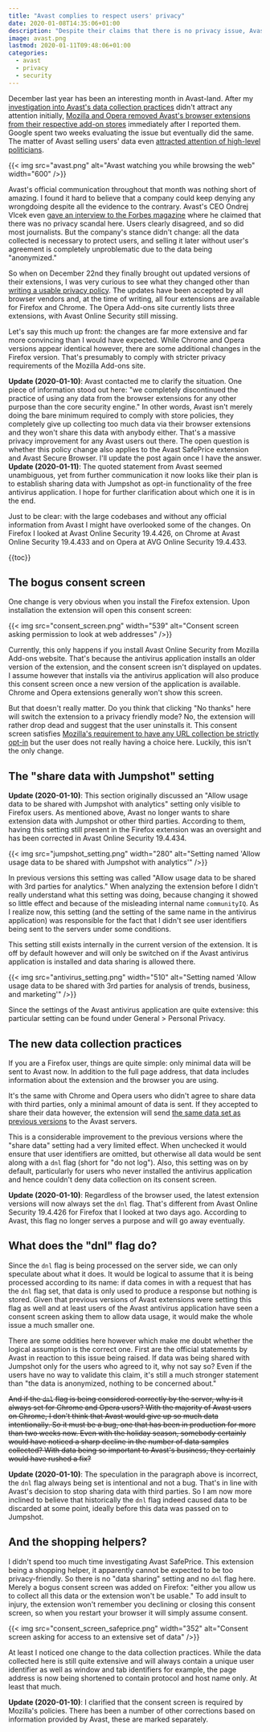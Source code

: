 ```yaml
---
title: "Avast complies to respect users' privacy"
date: 2020-01-08T14:35:06+01:00
description: "Despite their claims that there is no privacy issue, Avast has made considerable changes to the Online Security extension. The current versions are much more privacy-friendly."
image: avast.png
lastmod: 2020-01-11T09:48:06+01:00
categories:
  - avast
  - privacy
  - security
---
```


December last year has been an interesting month in Avast-land. After my [investigation into Avast's data collection practices](/2019/10/28/avast-online-security-and-avast-secure-browser-are-spying-on-you/) didn't attract any attention initially, [Mozilla and Opera removed Avast's browser extensions from their respective add-on stores](/2019/12/03/mozilla-removes-avast-extensions-from-their-add-on-store-what-will-google-do/) immediately after I reported them. Google spent two weeks evaluating the issue but eventually did the same. The matter of Avast selling users' data even [attracted attention of high-level politicians](https://www.vice.com/en_us/article/v744v9/senator-ron-wyden-asks-avast-selling-users-browsing-data).

{{< img src="avast.png" alt="Avast watching you while browsing the web" width="600" />}}

Avast's official communication throughout that month was nothing short of amazing. I found it hard to believe that a company could keep denying any wrongdoing despite all the evidence to the contrary. Avast's CEO Ondrej Vlcek even [gave an interview to the Forbes magazine](https://www.forbes.com/sites/thomasbrewster/2019/12/09/are-you-one-of-avasts-400-million-users-this-is-why-it-collects-and-sells-your-web-habits/) where he claimed that there was no privacy scandal here. Users clearly disagreed, and so did most journalists. But the company's stance didn't change: all the data collected is necessary to protect users, and selling it later without user's agreement is completely unproblematic due to the data being "anonymized."

So when on December 22nd they finally brought out updated versions of their extensions, I was very curious to see what they changed other than [writing a usable privacy policy](https://addons.mozilla.org/addon/avast-online-security/privacy/). The updates have been accepted by all browser vendors and, at the time of writing, all four extensions are available for Firefox and Chrome. The Opera Add-ons site currently lists three extensions, with Avast Online Security still missing.

Let's say this much up front: the changes are far more extensive and far more convincing than I would have expected. While Chrome and Opera versions appear identical however, there are some additional changes in the Firefox version. That's presumably to comply with stricter privacy requirements of the Mozilla Add-ons site.

**Update (2020-01-10)**: Avast contacted me to clarify the situation. One piece of information stood out here: "we completely discontinued the practice of using any data from the browser extensions for any other purpose than the core security engine." In other words, Avast isn't merely doing the bare minimum required to comply with store policies, they completely give up collecting too much data via their browser extensions and they won't share this data with anybody either. That's a massive privacy improvement for any Avast users out there. The open question is whether this policy change also applies to the Avast SafePrice extension and Avast Secure Browser. I'll update the post again once I have the answer. **Update (2020-01-11)**: The quoted statement from Avast seemed unambiguous, yet from further communication it now looks like their plan is to establish sharing data with Jumpshot as opt-in functionality of the free antivirus application. I hope for further clarification about which one it is in the end.

Just to be clear: with the large codebases and without any official information from Avast I might have overlooked some of the changes. On Firefox I looked at Avast Online Security 19.4.426, on Chrome at Avast Online Security 19.4.433 and on Opera at AVG Online Security 19.4.433.

{{toc}}

## The bogus consent screen

One change is very obvious when you install the Firefox extension. Upon installation the extension will open this consent screen:

{{< img src="consent_screen.png" width="539" alt="Consent screen asking permission to look at web addresses" />}}

Currently, this only happens if you install Avast Online Security from Mozilla Add-ons website. That's because the antivirus application installs an older version of the extension, and the consent screen isn't displayed on updates. I assume however that installs via the antivirus application will also produce this consent screen once a new version of the application is available. Chrome and Opera extensions generally won't show this screen.

But that doesn't really matter. Do you think that clicking "No thanks" here will switch the extension to a privacy friendly mode? No, the extension will rather drop dead and suggest that the user uninstalls it. This consent screen satisfies [Mozilla's requirement to have any URL collection be strictly opt-in](https://extensionworkshop.com/documentation/publish/add-on-policies/#data-disclosure-collection-and-management) but the user does not really having a choice here. Luckily, this isn't the only change.

## The "share data with Jumpshot" setting

**Update (2020-01-10)**: This section originally discussed an "Allow usage data to be shared with Jumpshot with analytics" setting only visible to Firefox users. As mentioned above, Avast no longer wants to share extension data with Jumpshot or other third parties. According to them, having this setting still present in the Firefox extension was an oversight and has been corrected in Avast Online Security 19.4.434.

{{< img src="jumpshot_setting.png" width="280" alt="Setting named 'Allow usage data to be shared with Jumpshot with analytics'" />}}

In previous versions this setting was called "Allow usage data to be shared with 3rd parties for analytics." When analyzing the extension before I didn't really understand what this setting was doing, because changing it showed so little effect and because of the misleading internal name `communityIQ`. As I realize now, this setting (and the setting of the same name in the antivirus application) was responsible for the fact that I didn't see user identifiers being sent to the servers under some conditions.

This setting still exists internally in the current version of the extension. It is off by default however and will only be switched on if the Avast antivirus application is installed and data sharing is allowed there.

{{< img src="antivirus_setting.png" width="510" alt="Setting named 'Allow usage data to be shared with 3rd parties for analysis of trends, business, and marketing'" />}}

Since the settings of the Avast antivirus application are quite extensive: this particular setting can be found under General &gt; Personal Privacy.

## The new data collection practices

If you are a Firefox user, things are quite simple: only minimal data will be sent to Avast now. In addition to the full page address, that data includes information about the extension and the browser you are using.

It's the same with Chrome and Opera users who didn't agree to share data with third parties, only a minimal amount of data is sent. If they accepted to share their data however, the extension will send [the same data set as previous versions](/2019/10/28/avast-online-security-and-avast-secure-browser-are-spying-on-you/#what-data-is-being-sent) to the Avast servers.

This is a considerable improvement to the previous versions where the "share data" setting had a very limited effect. When unchecked it would ensure that user identifiers are omitted, but otherwise all data would be sent along with a `dnl` flag (short for "do not log"). Also, this setting was on by default, particularly for users who never installed the antivirus application and hence couldn't deny data collection on its consent screen.

**Update (2020-01-10)**: Regardless of the browser used, the latest extension versions will now always set the `dnl` flag. That's different from Avast Online Security 19.4.426 for Firefox that I looked at two days ago. According to Avast, this flag no longer serves a purpose and will go away eventually.

## What does the "dnl" flag do?

Since the `dnl` flag is being processed on the server side, we can only speculate about what it does. It would be logical to assume that it is being processed according to its name: if data comes in with a request that has the `dnl` flag set, that data is only used to produce a response but nothing is stored. Given that previous versions of Avast extensions were setting this flag as well and at least users of the Avast antivirus application have seen a consent screen asking them to allow data usage, it would make the whole issue a much smaller one.

There are some oddities here however which make me doubt whether the logical assumption is the correct one. First are the official statements by Avast in reaction to this issue being raised. If data was being shared with Jumpshot only for the users who agreed to it, why not say so? Even if the users have no way to validate this claim, it's still a much stronger statement than "the data is anonymized, nothing to be concerned about."

<strike>And if the `dnl` flag is being considered correctly by the server, why is it always set for Chrome and Opera users? With the majority of Avast users on Chrome, I don't think that Avast would give up so much data intentionally. So it must be a bug, one that has been in production for more than two weeks now. Even with the holiday season, somebody certainly would have noticed a sharp decline in the number of data samples collected? With data being so important to Avast's business, they certainly would have rushed a fix?</strike>

**Update (2020-01-10)**: The speculation in the paragraph above is incorrect, the `dnl` flag always being set is intentional and not a bug. That's in line with Avast's decision to stop sharing data with third parties. So I am now more inclined to believe that historically the `dnl` flag indeed caused data to be discarded at some point, ideally before this data was passed on to Jumpshot.

## And the shopping helpers?

I didn't spend too much time investigating Avast SafePrice. This extension being a shopping helper, it apparently cannot be expected to be too privacy-friendly. So there is no "data sharing" setting and no `dnl` flag here. Merely a bogus consent screen was added on Firefox: "either you allow us to collect all this data or the extension won't be usable." To add insult to injury, the extension won't remember you declining or closing this consent screen, so when you restart your browser it will simply assume consent.

{{< img src="consent_screen_safeprice.png" width="352" alt="Consent screen asking for access to an extensive set of data" />}}

At least I noticed one change to the data collection practices. While the data collected here is still quite extensive and will always contain a unique user identifier as well as window and tab identifiers for example, the page address is now being shortened to contain protocol and host name only. At least that much.

**Update (2020-01-10)**: I clarified that the consent screen is required by Mozilla's policies. There has been a number of other corrections based on information provided by Avast, these are marked separately.
